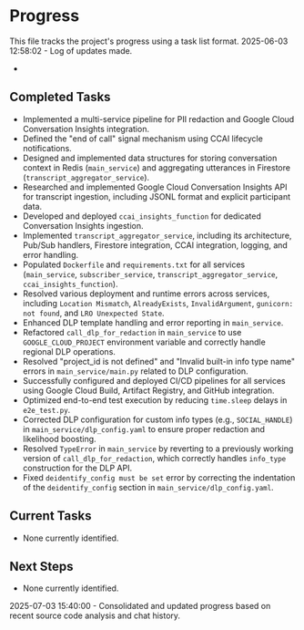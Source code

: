 # Progress

This file tracks the project's progress using a task list format.
2025-06-03 12:58:02 - Log of updates made.

*

## Completed Tasks

*   Implemented a multi-service pipeline for PII redaction and Google Cloud Conversation Insights integration.
*   Defined the "end of call" signal mechanism using CCAI lifecycle notifications.
*   Designed and implemented data structures for storing conversation context in Redis (`main_service`) and aggregating utterances in Firestore (`transcript_aggregator_service`).
*   Researched and implemented Google Cloud Conversation Insights API for transcript ingestion, including JSONL format and explicit participant data.
*   Developed and deployed `ccai_insights_function` for dedicated Conversation Insights ingestion.
*   Implemented `transcript_aggregator_service`, including its architecture, Pub/Sub handlers, Firestore integration, CCAI integration, logging, and error handling.
*   Populated `Dockerfile` and `requirements.txt` for all services (`main_service`, `subscriber_service`, `transcript_aggregator_service`, `ccai_insights_function`).
*   Resolved various deployment and runtime errors across services, including `Location Mismatch`, `AlreadyExists`, `InvalidArgument`, `gunicorn: not found`, and `LRO Unexpected State`.
*   Enhanced DLP template handling and error reporting in `main_service`.
*   Refactored `call_dlp_for_redaction` in `main_service` to use `GOOGLE_CLOUD_PROJECT` environment variable and correctly handle regional DLP operations.
*   Resolved "project_id is not defined" and "Invalid built-in info type name" errors in `main_service/main.py` related to DLP configuration.
*   Successfully configured and deployed CI/CD pipelines for all services using Google Cloud Build, Artifact Registry, and GitHub integration.
*   Optimized end-to-end test execution by reducing `time.sleep` delays in `e2e_test.py`.
*   Corrected DLP configuration for custom info types (e.g., `SOCIAL_HANDLE`) in `main_service/dlp_config.yaml` to ensure proper redaction and likelihood boosting.
*   Resolved `TypeError` in `main_service` by reverting to a previously working version of `call_dlp_for_redaction`, which correctly handles `info_type` construction for the DLP API.
*   Fixed `deidentify_config must be set` error by correcting the indentation of the `deidentify_config` section in `main_service/dlp_config.yaml`.

## Current Tasks

*   None currently identified.

## Next Steps

*   None currently identified.

2025-07-03 15:40:00 - Consolidated and updated progress based on recent source code analysis and chat history.